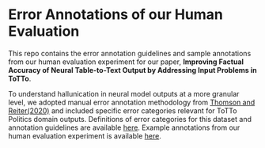 # Error Annotations of our Human Evaluation
This repo contains the error annotation guidelines and sample annotations from our human evaluation experiment for our paper, **Improving Factual Accuracy of Neural Table-to-Text Output by Addressing Input Problems in ToTTo**.

To understand hallunication in neural model outputs at a more granular level, we adopted manual error annotation methodology from [Thomson and Reiter(2020)](https://aclanthology.org/2020.inlg-1.22/) and included specific error categories relevant for ToTTo Politics domain outputs. Definitions of error categories for this dataset and annotation guidelines are available [here](https://github.com/BarkaviSJ/totto_politics_human_annotations/blob/main/annotation_guidelines.docx). Example annotations from our human evaluation experiment is available [here](https://github.com/BarkaviSJ/totto_politics_human_annotations/blob/main/human_evaluation_annotations.docx).


